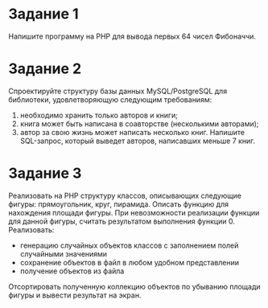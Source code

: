 # Задание 1 
Напишите программу на PHP для вывода первых 64 чисел Фибоначчи.
# Задание 2
Спроектируйте структуру базы данных MySQL/PostgreSQL для библиотеки, удовлетворяющую следующим требованиям:
1. необходимо хранить только авторов и книги;
2. книга может быть написана в соавторстве (несколькими авторами);
3. автор за свою жизнь может написать несколько книг.
Напишите SQL-запрос, который выведет авторов, написавших меньше 7 книг.
# Задание 3
Реализовать на PHP структуру классов, описывающих следующие фигуры: прямоугольник, круг, пирамида.
Описать функцию для нахождения площади фигуры. При невозможности реализации функции для данной фигуры, считать результатом выполнения функции 0.
Реализовать:
* генерацию случайных объектов классов с заполнением полей случайными значениями
* сохранение объектов в файл в любом удобном представлении
* получение объектов из файла

Отсортировать полученную коллекцию объектов по убыванию площади фигуры и вывести результат на экран.
